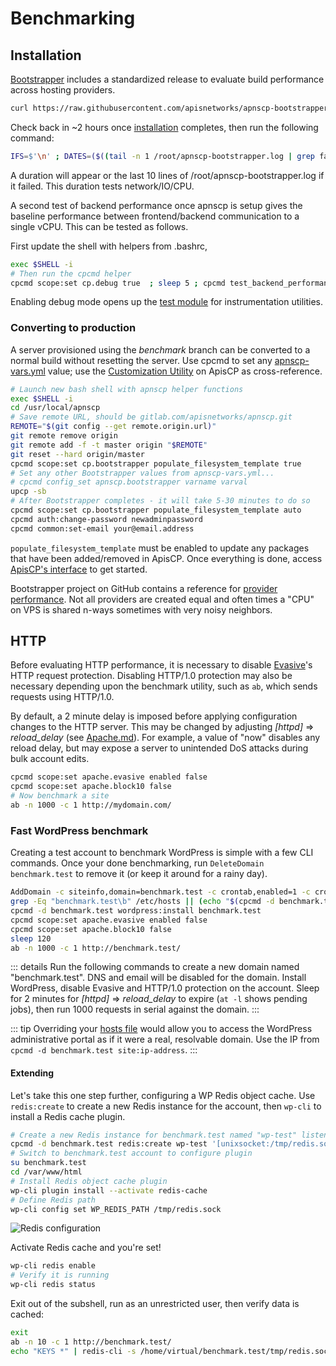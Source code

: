 # Benchmarking

## Installation
[Bootstrapper](https://github.com/apisnetworks/apnscp-bootstrapper#provider-stats) includes a standardized release to evaluate build performance across hosting providers. 

```bash
curl https://raw.githubusercontent.com/apisnetworks/apnscp-bootstrapper/master/bootstrap.sh | env RELEASE=benchmark bash
```

Check back in ~2 hours once [installation](../INSTALL.md) completes, then run the following command:

```bash
IFS=$'\n' ; DATES=($((tail -n 1 /root/apnscp-bootstrapper.log | grep failed=0 ; grep -m 1 -P '^\d{4}-.*[u|p]=root' /root/apnscp-bootstrapper.log ) | awk '{print $1, $2}')) ; [[ ${#DATES[@]} -eq 2 ]] && python -c 'from datetime import datetime; import sys; format="%Y-%m-%d %H:%M:%S,%f";print datetime.strptime(sys.argv[1], format)-datetime.strptime(sys.argv[2], format)' "${DATES[0]}" "${DATES[1]}" || (echo -e "\n>>> Unable to verify Bootstrapper completed - is Ansible still running or did it fail? Last 10 lines follow" && tail -n 10 /root/apnscp-bootstrapper.log)
```

A duration will appear or the last 10 lines of /root/apnscp-bootstrapper.log if it failed. This duration tests network/IO/CPU.

A second test of backend performance once apnscp is setup gives the baseline performance between frontend/backend communication to a single vCPU. This can be tested as follows.

First update the shell with helpers from .bashrc,

```bash
exec $SHELL -i
# Then run the cpcmd helper
cpcmd scope:set cp.debug true  ; sleep 5 ; cpcmd test_backend_performance ; cpcmd scope:set cp.debug false
```

Enabling debug mode opens up the [test module](../DEBUGGING.md) for instrumentation utilities.

### Converting to production
A server provisioned using the *benchmark* branch can be converted to a normal build without resetting the server. Use cpcmd to set any [apnscp-vars.yml](https://github.com/apisnetworks/apnscp-playbooks/blob/master/apnscp-vars.yml) value; use the [Customization Utility](https://apnscp.com/#customize) on ApisCP as cross-reference.

```bash
# Launch new bash shell with apnscp helper functions
exec $SHELL -i
cd /usr/local/apnscp
# Save remote URL, should be gitlab.com/apisnetworks/apnscp.git
REMOTE="$(git config --get remote.origin.url)"
git remote remove origin
git remote add -f -t master origin "$REMOTE"
git reset --hard origin/master
cpcmd scope:set cp.bootstrapper populate_filesystem_template true
# Set any other Bootstrapper values from apnscp-vars.yml...
# cpcmd config_set apnscp.bootstrapper varname varval
upcp -sb
# After Bootstrapper completes - it will take 5-30 minutes to do so
cpcmd scope:set cp.bootstrapper populate_filesystem_template auto
cpcmd auth:change-password newadminpassword
cpcmd common:set-email your@email.address
```

`populate_filesystem_template` must be enabled to update any packages that have been added/removed in ApisCP. Once everything is done, access [ApisCP's interface](https://docs.apiscp.com/INSTALL/#after-bootstrap) to get started.

Bootstrapper project on GitHub contains a reference for [provider performance](https://github.com/apisnetworks/apnscp-bootstrapper#provider-stats). Not all providers are created equal and often times a "CPU" on VPS is shared n-ways sometimes with very noisy neighbors.

## HTTP
Before evaluating HTTP performance, it is necessary to disable [Evasive](Evasive.md)'s HTTP request protection. Disabling HTTP/1.0 protection may also be necessary depending upon the benchmark utility, such as `ab`, which sends requests using HTTP/1.0. 

By default, a 2 minute delay is imposed before applying configuration changes to the HTTP server. This may be changed by adjusting *[httpd]* => *reload_delay* (see [Apache.md](Apache.md)). For example, a value of "now" disables any reload delay, but may expose a server to unintended DoS attacks during bulk account edits.

```bash
cpcmd scope:set apache.evasive enabled false
cpcmd scope:set apache.block10 false
# Now benchmark a site
ab -n 1000 -c 1 http://mydomain.com/
```

### Fast WordPress benchmark
Creating a test account to benchmark WordPress is simple with a few CLI commands. Once your done benchmarking, run `DeleteDomain benchmark.test` to remove it (or keep it around for a rainy day).

```bash
AddDomain -c siteinfo,domain=benchmark.test -c crontab,enabled=1 -c crontab,permit=1 -c ssh,enabled=1 -c dns,provider=null -c mail,provider=null -c siteinfo,admin_user=benchmark-user
grep -Eq "benchmark.test\b" /etc/hosts || (echo "$(cpcmd -d benchmark.test site:ip-address) benchmark.test" >> /etc/hosts)
cpcmd -d benchmark.test wordpress:install benchmark.test
cpcmd scope:set apache.evasive enabled false
cpcmd scope:set apache.block10 false
sleep 120
ab -n 1000 -c 1 http://benchmark.test/
```

::: details
Run the following commands to create a new domain named "benchmark.test". DNS and email will be disabled for the domain. Install WordPress, disable Evasive and HTTP/1.0 protection on the account. Sleep for 2 minutes for *[httpd]* => *reload_delay* to expire (`at -l` shows pending jobs), then run 1000 requests in serial against the domain.
:::

::: tip
Overriding your [hosts file](https://kb.apnscp.com/dns/previewing-your-domain/) would allow you to access the WordPress administrative portal as if it were a real, resolvable domain. Use the IP from `cpcmd -d benchmark.test site:ip-address`.
:::

#### Extending

Let's take this one step further, configuring a WP Redis object cache. Use `redis:create` to create a new Redis instance for the account, then `wp-cli` to install a Redis cache plugin. 

```bash
# Create a new Redis instance for benchmark.test named "wp-test" listening on /tmp/redis.sock
cpcmd -d benchmark.test redis:create wp-test '[unixsocket:/tmp/redis.sock]'
# Switch to benchmark.test account to configure plugin
su benchmark.test
cd /var/www/html
# Install Redis object cache plugin
wp-cli plugin install --activate redis-cache
# Define Redis path
wp-cli config set WP_REDIS_PATH /tmp/redis.sock
```

![Redis configuration](./images/wp-config-edit.png)

Activate Redis cache and you're set!

```bash
wp-cli redis enable
# Verify it is running
wp-cli redis status
```

Exit out of the subshell, run as an unrestricted user, then verify data is cached:

```bash
exit
ab -n 10 -c 1 http://benchmark.test/
echo "KEYS *" | redis-cli -s /home/virtual/benchmark.test/tmp/redis.sock
```

